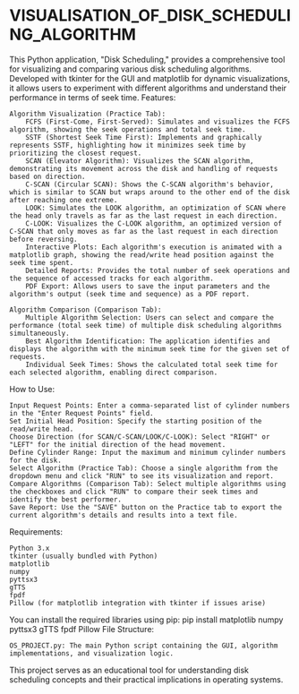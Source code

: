 # VISUALISATION_OF_DISK_SCHEDULING_ALGORITHM
This Python application, "Disk Scheduling," provides a comprehensive tool for visualizing and comparing various disk scheduling algorithms. Developed with tkinter for the GUI and matplotlib for dynamic visualizations, it allows users to experiment with different algorithms and understand their performance in terms of seek time.
Features:

    Algorithm Visualization (Practice Tab):
        FCFS (First-Come, First-Served): Simulates and visualizes the FCFS algorithm, showing the seek operations and total seek time.
        SSTF (Shortest Seek Time First): Implements and graphically represents SSTF, highlighting how it minimizes seek time by prioritizing the closest request.
        SCAN (Elevator Algorithm): Visualizes the SCAN algorithm, demonstrating its movement across the disk and handling of requests based on direction.
        C-SCAN (Circular SCAN): Shows the C-SCAN algorithm's behavior, which is similar to SCAN but wraps around to the other end of the disk after reaching one extreme.
        LOOK: Simulates the LOOK algorithm, an optimization of SCAN where the head only travels as far as the last request in each direction.
        C-LOOK: Visualizes the C-LOOK algorithm, an optimized version of C-SCAN that only moves as far as the last request in each direction before reversing.
        Interactive Plots: Each algorithm's execution is animated with a matplotlib graph, showing the read/write head position against the seek time spent.
        Detailed Reports: Provides the total number of seek operations and the sequence of accessed tracks for each algorithm.
        PDF Export: Allows users to save the input parameters and the algorithm's output (seek time and sequence) as a PDF report.

    Algorithm Comparison (Comparison Tab):
        Multiple Algorithm Selection: Users can select and compare the performance (total seek time) of multiple disk scheduling algorithms simultaneously.
        Best Algorithm Identification: The application identifies and displays the algorithm with the minimum seek time for the given set of requests.
        Individual Seek Times: Shows the calculated total seek time for each selected algorithm, enabling direct comparison.

How to Use:

    Input Request Points: Enter a comma-separated list of cylinder numbers in the "Enter Request Points" field.
    Set Initial Head Position: Specify the starting position of the read/write head.
    Choose Direction (for SCAN/C-SCAN/LOOK/C-LOOK): Select "RIGHT" or "LEFT" for the initial direction of the head movement.
    Define Cylinder Range: Input the maximum and minimum cylinder numbers for the disk.
    Select Algorithm (Practice Tab): Choose a single algorithm from the dropdown menu and click "RUN" to see its visualization and report.
    Compare Algorithms (Comparison Tab): Select multiple algorithms using the checkboxes and click "RUN" to compare their seek times and identify the best performer.
    Save Report: Use the "SAVE" button on the Practice tab to export the current algorithm's details and results into a text file.

Requirements:

    Python 3.x
    tkinter (usually bundled with Python)
    matplotlib
    numpy
    pyttsx3
    gTTS
    fpdf
    Pillow (for matplotlib integration with tkinter if issues arise)

You can install the required libraries using pip:
pip install matplotlib numpy pyttsx3 gTTS fpdf Pillow
File Structure:

    OS_PROJECT.py: The main Python script containing the GUI, algorithm implementations, and visualization logic.

This project serves as an educational tool for understanding disk scheduling concepts and their practical implications in operating systems.
